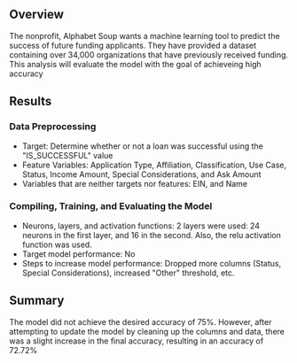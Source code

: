 ## Overview

The nonprofit, Alphabet Soup wants a machine learning tool to predict the success of future funding applicants. They have provided a dataset containing over 34,000 organizations that have previously received funding. This analysis will evaluate the model with the goal of achieveing high accuracy

## Results

### Data Preprocessing

* Target: Determine whether or not a loan was successful using the "IS_SUCCESSFUL" value
* Feature Variables: Application Type, Affiliation, Classification, Use Case, Status, Income Amount, Special Considerations, and Ask Amount 
* Variables that are neither targets nor features: EIN, and Name

### Compiling, Training, and Evaluating the Model
* Neurons, layers, and activation functions: 2 layers were used: 24 neurons in the first layer, and 16 in the second. Also, the relu activation function was used.
* Target model performance: No
* Steps to increase model performance: Dropped more columns (Status, Special Considerations), increased "Other" threshold, etc. 

## Summary
The model did not achieve the desired accuracy of 75%. However, after attempting to update the model by cleaning up the columns and data, there was a slight increase in the final accuracy, resulting in an accuracy of 72.72%

